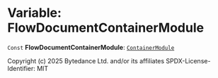 # Variable: FlowDocumentContainerModule

`Const` **FlowDocumentContainerModule**: [`ContainerModule`](/auto-docs/free-layout-editor/classes/ContainerModule.md)

Copyright (c) 2025 Bytedance Ltd. and/or its affiliates
SPDX-License-Identifier: MIT
